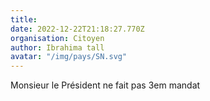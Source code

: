 ```yaml
---
title: 
date: 2022-12-22T21:18:27.770Z
organisation: Citoyen
author: Ibrahima tall 
avatar: "/img/pays/SN.svg"
---
```


Monsieur le Président ne fait pas 3em mandat 